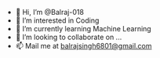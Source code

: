 - 👋 Hi, I’m @Balraj-018
- 👀 I’m interested in Coding 
- 🌱 I’m currently learning Machine Learning 
- 💞️ I’m looking to collaborate on ...
- 📫 Mail me at balrajsingh6801@gmail.com

<!---
Balraj-018/Balraj-018 is a ✨ special ✨ repository because its `README.md` (this file) appears on your GitHub profile.
You can click the Preview link to take a look at your changes.
--->
